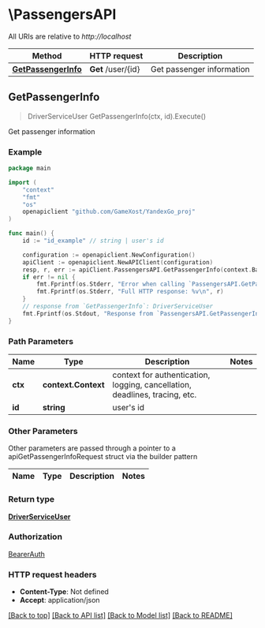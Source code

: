 # \PassengersAPI

All URIs are relative to *http://localhost*

Method | HTTP request | Description
------------- | ------------- | -------------
[**GetPassengerInfo**](PassengersAPI.md#GetPassengerInfo) | **Get** /user/{id} | Get passenger information



## GetPassengerInfo

> DriverServiceUser GetPassengerInfo(ctx, id).Execute()

Get passenger information

### Example

```go
package main

import (
	"context"
	"fmt"
	"os"
	openapiclient "github.com/GameXost/YandexGo_proj"
)

func main() {
	id := "id_example" // string | user's id

	configuration := openapiclient.NewConfiguration()
	apiClient := openapiclient.NewAPIClient(configuration)
	resp, r, err := apiClient.PassengersAPI.GetPassengerInfo(context.Background(), id).Execute()
	if err != nil {
		fmt.Fprintf(os.Stderr, "Error when calling `PassengersAPI.GetPassengerInfo``: %v\n", err)
		fmt.Fprintf(os.Stderr, "Full HTTP response: %v\n", r)
	}
	// response from `GetPassengerInfo`: DriverServiceUser
	fmt.Fprintf(os.Stdout, "Response from `PassengersAPI.GetPassengerInfo`: %v\n", resp)
}
```

### Path Parameters


Name | Type | Description  | Notes
------------- | ------------- | ------------- | -------------
**ctx** | **context.Context** | context for authentication, logging, cancellation, deadlines, tracing, etc.
**id** | **string** | user&#39;s id | 

### Other Parameters

Other parameters are passed through a pointer to a apiGetPassengerInfoRequest struct via the builder pattern


Name | Type | Description  | Notes
------------- | ------------- | ------------- | -------------


### Return type

[**DriverServiceUser**](DriverServiceUser.md)

### Authorization

[BearerAuth](../README.md#BearerAuth)

### HTTP request headers

- **Content-Type**: Not defined
- **Accept**: application/json

[[Back to top]](#) [[Back to API list]](../README.md#documentation-for-api-endpoints)
[[Back to Model list]](../README.md#documentation-for-models)
[[Back to README]](../README.md)

